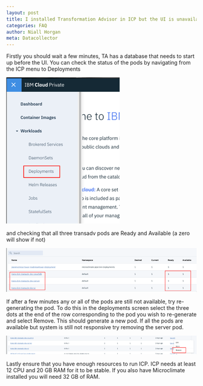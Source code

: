 ```yaml
---
layout: post
title: I installed Transformation Advisor in ICP but the UI is unavailable.
categories: FAQ
author: Niall Horgan
meta: Datacollector
---
```


Firstly you should wait a few minutes, TA has a database that needs to start up before the UI. You can check the status of the pods by navigating from the ICP menu to Deployments 

![](_assets/depmenu.png)

and checking that all three transadv pods are Ready and Available (a zero will show if not)

![](_assets/deps.png)

If after a few minutes any or all of the pods are still not available, try re-generating the pod. To do this in the deployments screen select the three dots at the end of the row corresponding to the pod you wish to re-generate and select Remove. This should generate a new pod. If all the pods are available but system is still not responsive try removing the server pod.

![](_assets/deps2.png)

Lastly ensure that you have enough resources to run ICP. ICP needs at least 12 CPU and 20 GB RAM for it to be stable. If you also have Microclimate installed you will need 32 GB of RAM.
